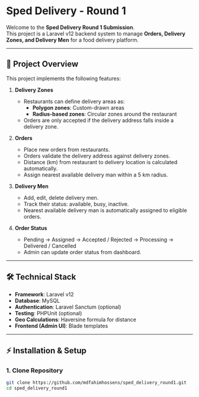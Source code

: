 # Sped Delivery - Round 1

Welcome to the **Sped Delivery Round 1 Submission**.  
This project is a Laravel v12 backend system to manage **Orders, Delivery Zones, and Delivery Men** for a food delivery platform.

---

## 🚀 Project Overview

This project implements the following features:

1. **Delivery Zones**
   - Restaurants can define delivery areas as:
     - **Polygon zones**: Custom-drawn areas
     - **Radius-based zones**: Circular zones around the restaurant
   - Orders are only accepted if the delivery address falls inside a delivery zone.

2. **Orders**
   - Place new orders from restaurants.
   - Orders validate the delivery address against delivery zones.
   - Distance (km) from restaurant to delivery location is calculated automatically.
   - Assign nearest available delivery man within a 5 km radius.

3. **Delivery Men**
   - Add, edit, delete delivery men.
   - Track their status: available, busy, inactive.
   - Nearest available delivery man is automatically assigned to eligible orders.

4. **Order Status**
   - Pending → Assigned → Accepted / Rejected → Processing → Delivered / Cancelled
   - Admin can update order status from dashboard.

---

## 🛠 Technical Stack

- **Framework**: Laravel v12
- **Database**: MySQL
- **Authentication**: Laravel Sanctum (optional)
- **Testing**: PHPUnit (optional)
- **Geo Calculations**: Haversine formula for distance
- **Frontend (Admin UI)**: Blade templates

---

## ⚡ Installation & Setup

### 1. Clone Repository

```bash
git clone https://github.com/mdfahimhossens/sped_delivery_round1.git
cd sped_delivery_round1
